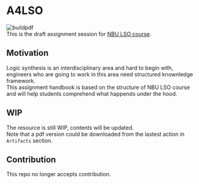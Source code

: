 # A4LSO
![buildpdf](https://github.com/wjrforcyber/A4LSO/actions/workflows/build.yml/badge.svg)
<br/>This is the draft assignment session for [NBU LSO course](https://nbulsi.github.io).

## Motivation
Logic synthesis is an interdisciplinary area and hard to begin with, engineers who are going to work in this area need structured knownledge framework.
<br/>This assignment handbook is based on the structure of NBU LSO course and will help students comprehend what happends under the hood.

## WIP
The resource is still WIP, contents will be updated.
<br/>Note that a pdf version could be downloaded from the lastest action in `Artifacts` section.

## Contribution
This repo no longer accepts contribution.